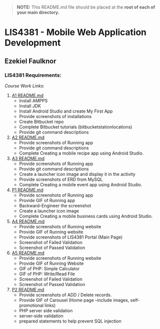 > **NOTE:** This README.md file should be placed at the **root of each of your main directory.**

# LIS4381 - Mobile Web Application Development

## Ezekiel Faulknor 

### LIS4381 Requirements:

*Course Work Links:*

1. [A1 README.md](a1/README.md "My A1 README.md file")
    - Install AMPPS
    - Install JDK
    - Install Android Studio and create My First App
    - Provide screenshots of installations
    - Create Bitbucket repo
    - Complete Bitbucket tutorials (bitbucketstationlocations)
    - Provide git command descriptions
2. [A2 README.md](a2/README.md "My A2 README.md file")
    - Provide screenshots of Running app
    - Provide git command descriptions
    - Complete Creating a mobile recipe app using Android Studio.
3. [A3 README.md](a3/README.md "My A3 README.md file") 
    - Provide screenshots of Running app
    - Provide git command descriptions
    - Create a launcher icon image and display it in the activity 
    - Provide screenshots of ERD from MySQL
    - Complete Creating a mobile event app using Android Studio.
4. [P1 README.md](p1/README.md "My P1 README.md file") 
    - Provide screenshots of Running app
    - Provide GIF of Running app
    - Backward-Engineer the screenshot
    - Create a launcher icon image
    - Complete Creating a mobile business cards using Android Studio.
5. [A4 README.md](a4/README.md "My A4 README.md file") 
    - Provide screenshots of Running website
    - Provide GIF of Running website
    - Provide screenshots of LIS4381 Portal (Main Page) 
    - Screenshot of Failed Validation
    - Screenshot of Passed Validation
6. [A5 README.md](a5/README.md "My A5 README.md file") 
    - Provide screenshots of Running website
    - Provide GIF of Running Website
    - GIF of PHP: Simple Calculator
    - GIF of PHP: Write/Read File        
    - Screenshot of Failed Validation
    - Screenshot of Passed Validation
7. [P2 README.md](p2/README.md "My P2 README.md file") 
    - Provide screenshots of ADD  / Delete records. 
    - Provide GIF of Carousel (Home page –include images, self-promotional links) 
    - PHP server side validation 
    - server-side validation
    - prepared statements to help prevent SQL injection